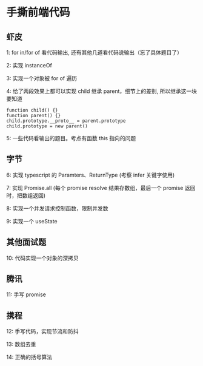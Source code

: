 # 手撕前端代码

## 虾皮

1: for in/for of 看代码输出, 还有其他几道看代码说输出（忘了具体题目了）

2: 实现 instanceOf

3: 实现一个对象被 for of 遍历

4: 给了两段效果上都可以实现 child 继承 parent，细节上的差别, 所以继承这一块要知道

```
function child() {}
function parent() {}
child.prototype.__proto__ = parent.prototype
child.prototype = new parent()
```

5: 一些代码看输出的题目。考点有函数 this 指向的问题

## 字节

6: 实现 typescript 的 Paramters、ReturnType (考察 infer 关键字使用)

7: 实现 Promise.all (每个 promise resolve 结果存数组，最后一个 promise 返回时，把数组返回)

8: 实现一个并发请求控制函数，限制并发数

9: 实现一个 useState

## 其他面试题

10: 代码实现一个对象的深拷贝

## 腾讯

11: 手写 promise

## 携程

12: 手写代码，实现节流和防抖

13: 数组去重

14: 正确的括号算法
